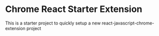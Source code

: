 # Chrome React Starter Extension
This is a starter project to quickly setup a new react-javascript-chrome-extension project